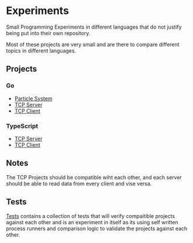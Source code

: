 # Experiments

Small Programming Experiments in different languages that do not justify being put into their own repository.

Most of these projects are very small and are there to compare different topics in different languages.


## Projects

### Go

* [Particle System](https://github.com/EldoranDev/experiments/tree/main/go/particles)
* [TCP Server](https://github.com/EldoranDev/experiments/tree/main/go/tcp-server)
* [TCP Client](https://github.com/EldoranDev/experiments/tree/main/go/tcp-client)

### TypeScript

* [TCP Server](https://github.com/EldoranDev/experiments/tree/main/ts/tcp-server)
* [TCP Client](https://github.com/EldoranDev/experiments/tree/main/ts/tcp-client)

## Notes

The TCP Projects should be compatible wiht each other, and each server should be able to read data from every client and vise versa.

## Tests

[Tests](https://github.com/EldoranDev/experiments/tree/main/tests) contains a collection of tests that will verify compaitible projects against each other and is an
experiment in itself as its using self written process runners and comparison logic to validate the projects against each other.
